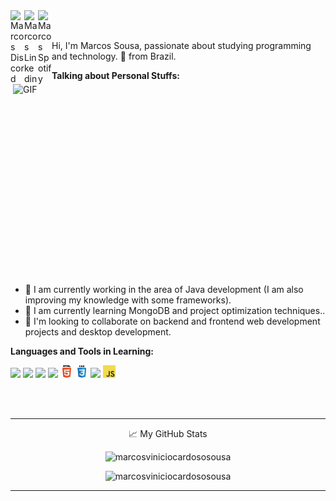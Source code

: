 <a href="https://discord.gg/vu56M2v5">
  <img align="left" alt="Marcos Discord" width="22px" src="https://raw.githubusercontent.com/peterthehan/peterthehan/master/assets/discord.svg" />
</a>
<a href="https://www.linkedin.com/in/marcos-sousa-334b85178/">
  <img align="left" alt="Marcos Linkedin" width="22px" src="https://raw.githubusercontent.com/peterthehan/peterthehan/master/assets/linkedin.svg" />
</a>
<a href="https://open.spotify.com/user/31maixf4j6ujssnyiiti3w6hmyfa">
  <img align="left" alt="Marcos Spotify" width="22px" src="https://cdn-icons-png.flaticon.com/512/174/174872.png" />
</a>

<br>

<br>

Hi, I'm Marcos Sousa, passionate about studying programming and technology. 🚀 from Brazil.


  <img align="right" alt="GIF" src="https://i2.wp.com/allhtaccess.info/wp-content/uploads/2018/03/programming.gif?fit=1281%2C716&ssl=1" width="500" height="320" />
  
  
  
**Talking about Personal Stuffs:**

- :telescope: I am currently working in the area of Java development (I am also improving my knowledge with some frameworks).
- :seedling: I am currently learning MongoDB and project optimization techniques..
- 🤝 I'm looking to collaborate on backend and frontend web development projects and desktop development. 


**Languages and Tools in Learning:**  

<code><img height="20" src="https://2.bp.blogspot.com/_4OhBcHufwyo/S7-FJtXGGVI/AAAAAAAAAYE/7v2yUhteMqs/s1600/java.JPG"></code>
<code><img height="20" src="https://miro.medium.com/max/785/1*rXKU7dQO6joxBsYfktv4mQ.png"></code>
<code><img height="20" src="https://marcas-logos.net/wp-content/uploads/2020/11/MySQL-logo-tumb.jpg"></code>
<code><img height="20" src="https://img.icons8.com/color/452/mongodb.png"></code>
<code><img height="20" src="https://raw.githubusercontent.com/github/explore/80688e429a7d4ef2fca1e82350fe8e3517d3494d/topics/html/html.png"></code>
<code><img height="20" src="https://raw.githubusercontent.com/github/explore/80688e429a7d4ef2fca1e82350fe8e3517d3494d/topics/css/css.png"></code>
<code><img height="20" src="https://3.bp.blogspot.com/-wezYT0EUtcM/W9NB1wTpOkI/AAAAAAAAFTM/jOIoB7pYi9sEOVUukyEs7-VFZpEgb8kEQCLcBGAs/s1600/bootstrap-stack.png"></code>
<code><img height="20" src="https://raw.githubusercontent.com/github/explore/80688e429a7d4ef2fca1e82350fe8e3517d3494d/topics/javascript/javascript.png"></code>

<br>
<br>
<hr>

<p align="center">📈 My GitHub Stats

<p align="center"> 
  <img src="https://github-readme-stats.vercel.app/api?username=marcos-vcs&show_icons=true&theme=radical" alt="marcosviniciocardososousa" width="500" height="320" />
  
<p align="center"> 
  <img src="https://github-readme-stats.vercel.app/api/top-langs/?username=marcos-vcs&layout=compact&theme=radical" alt="marcosviniciocardososousa" width="500" height="320" />

  <br>
<hr>
